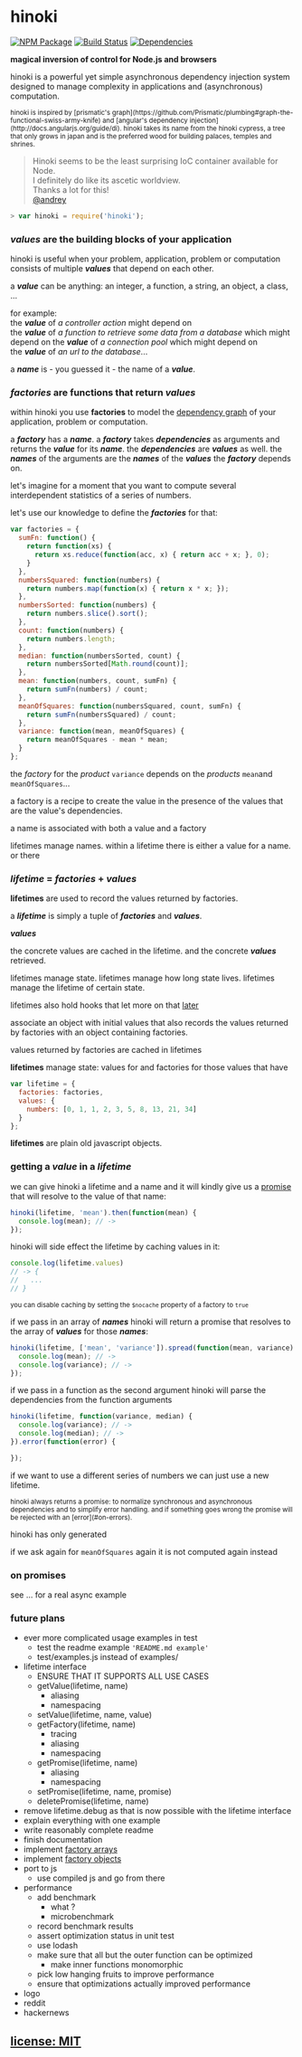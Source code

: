 # hinoki

[![NPM Package](https://img.shields.io/npm/v/hinoki.svg?style=flat)](https://www.npmjs.org/package/hinoki)
[![Build Status](https://travis-ci.org/snd/hinoki.svg?branch=master)](https://travis-ci.org/snd/hinoki/branches)
[![Dependencies](https://david-dm.org/snd/hinoki.svg)](https://david-dm.org/snd/hinoki)

**magical inversion of control for Node.js and browsers**

<!---
hands on examples are big
abstract information is small
-->

<!---
> beautiful inversion of control for nodejs and the browser

hinoki is a powerful and flexible asynchronous dependency injection system

ultra simple and ultra fast sync and async dependency injection

ultra lightweight

dead simple

very fast

lean and mean

most behaviour is the simple result of [after] trying several more complex
solutions
-->

hinoki is a powerful yet simple asynchronous dependency injection system
designed to manage complexity in applications and (asynchronous) computation.

<!---
perfect for managing complexity
predestined to manage complexity

### is it any good ?

more abstactly:
defining the structure between values.
asking for specific values and having hinoki figure out

enables some things that are not usually possible with javascript
and which can greatly reduce the code needed to accomplish some things
and the complexity of the remaining code.
-->

<small>
hinoki is inspired by [prismatic's graph](https://github.com/Prismatic/plumbing#graph-the-functional-swiss-army-knife) and [angular's dependency injection](http://docs.angularjs.org/guide/di).
</small>

<small>
hinoki takes its name from the hinoki cypress,
a tree that only grows in japan and is the preferred wood for building palaces,
temples and shrines.
</small>

<!---
</small>
we hope you do to !

we prefer hinoki as the material for building amazing web applications, virtual palaces.  
we hope you prefer hinoki as the substance/material for building virtual palaces, temples and shrines.
</small>
-->

<!---
### testimonials
-->

> Hinoki seems to be the least surprising IoC container available for Node.  
> I definitely do like its ascetic worldview.  
> Thanks a lot for this!  
> [@andrey](https://github.com/snd/hinoki/issues/3)

<!---
### features
-->

<!---
write this in text form as well
-->

<!---
- stable
  - [large, thorough test suite](test)
  - battletested for 1.5 years in production
- anywhere
  - Node.js
  - IO.js
  - AMD
  - browser
-->

<!---
- careful, simple design
- bare
- makes little assumptions about how you might use it
- sound model
- powerful
  - use multiple stacked lifetimes
- powerful
  -
- simple
  - truly simple, carefully-designed underlying model and terminology and API
  - [small (~500 LOC), elegant, hackable codebase](src/hinoki.coffee)
  - carefully designed features and API
- full support for promise based asynchchronous
  - works with promises
- functional, value-oriented, data, closures
- hinoki is a bendable [flexible] base for your [individual] dependency injection needs
- [simulate method-missing by generating dependencies on demand]()
- powerful error handling using promises
- its so fast that you wont even notice it
-->

``` javascript
> var hinoki = require('hinoki');
```

### **_values_** are the building blocks of your application

hinoki is useful when your problem, application, problem or computation
consists of multiple **_values_** that depend on each other.

<!---
most applications, problems or computations
-->

a **_value_** can be anything: an integer, a function, a string, an object, a class, ...

for example:  
the **_value_** of *a controller action* might depend on  
the **_value_** of *a function to retrieve some data from a database* which might depend on
the **_value_** of *a connection pool* which might depend on  
the **_value_** of *an url to the database*...

<!---
the **_value_** of *a function that checks if the current user is permitted to an action* might depend on  
the **_value_** of *the current users rights* which might depend on  
the **_value_** of *the current user* which might depend on  
the **_value_** of *the id of the current user* which might depend on  
the **_value_** of *the session* which might depend on  
the **_value_** of *the cookie*...

-->

<!---
insert sketch here
-->

a **_name_** is - you guessed it - the name of a **_value_**.

<!---

<small>
those computations can even be [asynchronous](#on-promises).
</small>
-->

### **_factories_** are functions that return **_values_**

within hinoki you use **factories** to model
the [dependency graph](https://en.wikipedia.org/wiki/Dependency_graph) of your
application, problem or computation.

a **_factory_** has a **_name_**.
a **_factory_** takes **_dependencies_** as arguments and returns the **_value_**
for its **_name_**.
the **_dependencies_** are **_values_** as well.
the **_names_** of the arguments are the **_names_** of the **_values_**
the **_factory_** depends on.

let's imagine for a moment that you want to compute several
interdependent statistics of a series of numbers.

<!---
let's use that knowledge to define the **_factories_** of our statistics example:
-->

let's use our knowledge to define the **_factories_** for that:

``` javascript
var factories = {
  sumFn: function() {
    return function(xs) {
      return xs.reduce(function(acc, x) { return acc + x; }, 0);
    }
  },
  numbersSquared: function(numbers) {
    return numbers.map(function(x) { return x * x; });
  },
  numbersSorted: function(numbers) {
    return numbers.slice().sort();
  },
  count: function(numbers) {
    return numbers.length;
  },
  median: function(numbersSorted, count) {
    return numbersSorted[Math.round(count)];
  },
  mean: function(numbers, count, sumFn) {
    return sumFn(numbers) / count;
  },
  meanOfSquares: function(numbersSquared, count, sumFn) {
    return sumFn(numbersSquared) / count;
  },
  variance: function(mean, meanOfSquares) {
    return meanOfSquares - mean * mean;
  }
};
```

<!---
the idea is that you define and the can evaluate parts of the graph.

-->

the *factory* for the *product* `variance` depends on
the *products* `mean`and `meanOfSquares`...

a factory is a recipe to create the value in the presence of
the values that are the value's dependencies.

a name is associated with both a value and a factory

lifetimes manage names.
within a lifetime there is either a value for a name.
or there

### _lifetime_ = _factories_ + _values_

**lifetimes** are used to record the values returned by factories.

a **_lifetime_** is simply a tuple of **_factories_** and **_values_**.

**_values_**

the concrete values are cached in the lifetime.
and the concrete **_values_** retrieved.

lifetimes manage state.
lifetimes manage how long state lives.
lifetimes manage the lifetime of certain state.

lifetimes also hold hooks that let
more on that [later](#on-hooks)

associate an object with initial values that also records
the values returned by factories with an object containing factories.

values returned by factories are cached in lifetimes

**lifetimes** manage state:
values for
and factories for those values that have

``` javascript
var lifetime = {
  factories: factories,
  values: {
    numbers: [0, 1, 1, 2, 3, 5, 8, 13, 21, 34]
  }
};

```

**lifetimes** are plain old javascript objects.

### getting a *value* in a *lifetime*

we can give hinoki a lifetime and a name and it will kindly give us a
[promise](...) that will resolve to the value of that name:

``` javascript
hinoki(lifetime, 'mean').then(function(mean) {
  console.log(mean); // ->
});
```

hinoki will side effect the lifetime by caching values in it:

``` javascript
console.log(lifetime.values)
// -> {
//   ...
// }
```

<small>you can disable caching by setting the `$nocache` property of a factory to `true`</small>

if we pass in an array of **_names_** hinoki will return a promise
that resolves to the array of **_values_** for those **_names_**:

``` javascript
hinoki(lifetime, ['mean', 'variance']).spread(function(mean, variance) {
  console.log(mean); // ->
  console.log(variance); // ->
});
```

if we pass in a function as the second argument hinoki will parse the dependencies
from the function arguments

``` javascript
hinoki(lifetime, function(variance, median) {
  console.log(variance); // ->
  console.log(median); // ->
}).error(function(error) {

});
```

if we want to use a different series of numbers we can just use a new lifetime.

<small>
hinoki always returns a promise: to normalize synchronous and asynchronous
dependencies and to simplify error handling.
</small>

<small>
and if something goes wrong the promise will be rejected with an [error](#on-errors).
</small>

hinoki has only generated

if we ask again for `meanOfSquares` again it is not computed
again instead

### on promises

see ... for a real async example

<!---
### stacking lifetimes

you can use this to

requests
events

inside the callback for the request/event you would create a new lifetime
and use both that and the ... lifetime

the ... lifetime is shared by all requests

overlaying

-->

<!---
insert sketch
-->

<!---
### factory objects
-->

<!---
### factory arrays
-->

<!---
### sources
-->

<!---
### on hooks
-->

<!---

- [a functional data-driven approach with localized mutable state](#lifetimes)
- a simple carefully-designed (underlying) model
flexible core
a simple, carefully-designed and flexible core with many useful qualities

Use multiple lifetimes with different lifetimes that reference each Other

lifetimes with lower lifetimes can depend on lifetimes with higher lifetimes

A is active during a request but depends on some Things in b which lives through the entire process

hinoki lifetimes

lifetimes can depend on other lifetimes
granular control over
that allows functionality/features to emerge around it
that enables a lot of emerging functionality to be build with it.
- decomplected
- [asynchronous dependencies through promises](#asynchronous)
- works in [node.js](#nodejs-setup) and in the [browser](#browser-setup)
- [powerful error handling](#error-handling)
- [powerful logging & debugging for every step of the dependency injection process](#logging-debugging)
- [the ability to use multiple lifetimes opens up interesting possibilities](#multiple-lifetimes)
- [ability to intercept](#resolvers)

#### ~~ HINOKI IS A WORK IN PROGRESS ~~

it is used in production and growing with the challenges encountered there

hinoki will always stay true to its core principles.

- a functional data-driven rather than object oriented approach
- small elegant codebase
- simple, well-thought-out carefully-designed

if you would like to

if you use hinoki i am very happy to hear from you.

### index

- [why hinoki?](#why-hinoki)
- [node.js setup](#nodejs-setup)
- [browser setup](#browser-setup)
- [getting started](#getting-started)
- [in depth](#in-depth)
  - [lifetimes](#lifetimes)
  - [asynchronous dependencies](#asynchronous-dependencies)
  - [parsing dependencies from function arguments](#parsing-dependencies-from-function-arguments)
  - [dependencies of factory functions](#dependencies-of-factory-functions)
  - [null and undefined](#null-and-undefined)
  - [multiple lifetimes](#multiple-lifetimes)
  - [logging & debugging](#logging-debugging)
  - [error handling](#error-handling)
  - [resolvers](#resolvers)
- [reference](#reference)
  - [API](#api)
    - [`hinoki`](#hinokiget)
  - [errors](#errors)
- [changelog](#changelog)
- [license](#license-mit)

## why hinoki?

system of such pieces where some depend on others

software systems are composed of many pieces that depend on
each other in various ways.

libraries, functions for accessing the database

hinoki solves the problem of composing all those parts

dependency injection is a

building blocks

simplifies getting data to where its needed

programming against an interface.

wire up closures on the fly

a lot more testable

hinoki allows you to declare the ways in which those pieces
depend on each other and can then resolve the dependencies automatically.

mock

self contained units

separation of concerns

very testable

dont use hinoki dependencies for libraries

use them for application code!!!

By making it very easy to
Get a hold of a Part of the system

Don't repeat yourself is encouraged

[see the example app](example-app) [(entry point is main.js)](example-app/main.js)

## node.js setup

```
npm install hinoki
```

```javascript
var hinoki = require('hinoki');
```

## browser setup

your markup should look something like the following

## getting started

in the world of hinoki a **NAME** uniquely identifies a part of a system.
a **NAME** can have a **VALUE**:
it could be a function, a piece of data, an object, a module, a library...

```javascript
var values = {
  xs: [1, 2, 3, 6]
};
```

a **NAME** can depend on other **NAMES**, its dependencies.

a **FACTORY** for a **NAME** is a function that takes
the **VALUES** of the **NAME's** dependencies
and returns the **VALUE** of the **NAME**:

```javascript
var factories = {
  count: function(xs) {
    return xs.length;
  },
  mean: function(xs, count) {
    var reducer = function(acc, x) {
      return acc + x;
    };
    return xs.reduce(reducer, 0) / count;
  },
  meanOfSquares: function(xs, count) {
    var reducer = function(acc, x) {
      return acc + x * x;
    };
    return xs.reduce(reducer, 0) / count;
  },
  variance: function(mean, meanOfSquares) {
    return meanOfSquares - mean * mean;
  }
};
```

a **CONTAINER** manages the **FACTORIES** and **VALUES** for a set of **NAMES**:

```javascript
var container = {
  factories: factories,
  values: values
};
```

[**CONTAINERS** are just a plain old javascript objects](#containers)

a **CONTAINER** can be asked for the **VALUE** of a **NAME**:

```javascript
hinoki(container, 'mean').then(function(mean) {
  console.log(mean);  // -> 3
});
```

asking for an uncached **NAME** will ask for its dependencies (and their dependencies...),
call its **FACTORY** to get the **VALUE** and cache the new **VALUES** in
the **CONTAINER**:

```javascript
console.log(container.values);
// ->
// { xs: [ 1, 2, 3, 6 ],
//   count: 4,
//   mean: 3 }
```

asking for a cached **NAME** again will return the cached **VALUE**.

```javascript
hinoki(container, 'count').then(function(count) {
  console.log(mean);  // -> 3
});
```

```javascript
hinoki(container, 'variance').then(function(variance) {
  console.log(variance);  // -> 3.5

  console.log(container.values);
  // ->
  // { xs: [ 1, 2, 3, 6 ],
  //   count: 4,
  //   mean: 3,
  //   meanOfSquares: 12.5,
  //   variance: 3.5 }
});

```

[see the whole example again](example/computation.js)

## in depth

### containers

hinoki itself uses no global or module-level mutable state.

its side effects are localized in containers:
hinoki adds values to containers.
containers are just data (plain old javascript objects).
inspect and manipulate them easily using standard javascript.

scope

lifetime

think about containers as tuples of **VALUES** and **FACTORIES**
that belong together in a specific combination.

feel free to mix and match.

feel free to tear them apart.

it's often useful for multiple **CONTAINERS** to use the same **FACTORIES**
but different **VALUES**

```javascript
var otherValues = {
  xs: [2, 3, 4, 5]
};

var otherContainer = {
  factories: factories,
  values: otherValues
};

hinoki(otherContainer, 'mean').then(function(mean) {
  console.log(mean);  // -> 3.5
  console.log(otherContainer.values);
  // ->
  // { xs: [ 2, 3, 4, 5 ],
  //   count: 4,
  //   mean: 3.5 }
  });
```

a **CONTAINER** owns **VALUES** and controls their scope and lifetime.

just use a new **CONTAINER** whenever you need a fresh scope.

### asynchronous dependencies

if a factory returns a *thenable* (for example a [bluebird](https://github.com/petkaantonov/bluebird)
, [q](https://github.com/kriskowal/q) or [when](https://github.com/cujojs/when) promise)
hinoki will resolve it automatically.

if the promise returned by a factory is rejected
then the promise returned by hinoki is rejected
with a [hinoki.PromiseRejectedError](#promiserejectederror).

with asynchronous dependencies hinoki makes it easy to
structure asynchronous computation.

[see example](example/async-bluebird.js)

### parsing dependencies from function arguments

```javascript
var factory = function(variance, mean) {
  /* ... */
};

var dependencyNames = hinokiFunctionArguments(factory);
// -> ['variance', 'mean']

hinoki(container, dependencyNames).spread(factory);
```

asks container for `variance` and `mean` and calls `factory` with them.

### dependencies of factory functions

if a factory function has the `$inject` property containing an
array of dependency names then hinoki will ask for values of those names
and inject them into the factory.

otherwise hinoki will parse the dependency names from the factory
function arguments and cache them in the `$inject` property of the factory
function:

```javascript
var factories = {
  a: function() { return 'a'; },
  b: function() { return 'b'; },
  c: function() { return 'c'; },
  d: function() { return 'd'; },
  // this should depend on ['a', 'c'], we override this below
  ac: function(a, b) { return a + b; },
  acd: function(ac, d) { return ac + d; }
};

factories.ac.$inject = ['a', 'c'];

var container = {
  factories: factories
};

hinoki(container, 'acd', console.log).then(function(acd) {
  console.log(acd);  // -> 'acd'
  // dependency names have been cached
  console.log(factories.a.$inject); // -> []
  console.log(factories.acd.$inject); // -> ['ac', 'd']
});
```

[source](example/dollar-inject.js)

### null and undefined

a **VALUE** can be `null`

if a factory returns `undefined` the promise is rejected with a



if a factory returns `null` then the value `null` is cached and returned.



### multiple containers

hinoki supports multiple containers.

containers are asked in order from first to last.

values are added to the container that resolved the factory.

factories can depend on dependencies in succeeding containers.

[see example](example/request.js) ...you get the idea ;-)

this opens new possibilities for web development - demo application coming soon!

### scope


### logging & debugging

pass in a callback as the third argument to `hinoki`
and it will be called on various steps during the dependency injection process:

```javascript
hinoki(container, 'variance', console.log)
  .then(function(variance) {
    /* ... */
  });
```

the callback will be called with an event object which has the following properties:

- `event` = one of `valueFound`, `factoryFound`, `valueUnderConstruction`, `valueCreated`,
`promiseCreated`, `promiseResolved`
- `name` = **NAME** of the dependency that caused the event
- `path` = full dependency path
(call `path.toString() -> 'a <- b <- c'` or `path.segments() -> ['a', 'b', 'c']`)
- `container` = the **CONTAINER** on which the event occured
- `value` = the value (just for `valueFound`, `valueCreated` and `promiseResolved`)
- `factory` = the **FACTORY** (just for `factoryFound`)
- `promise` = the promise returned by the **FACTORY** (just for `promiseCreated`)

filter on event type

### error handling

```javascript
hinoki(container, 'variance')
  .catch(hinoki.CircularDependencyError, function(error) {
    /* just on circular dependencies... */
  }
  .catch(function(error) {
    /* on any error... */
  })
  .then(function(variance) {
    /* on success... */
  })
```

[click here for all error types and how to catch them](#errors)

### resolvers

**~~ RESOLVERS ARE LIKELY TO CHANGE IN THE FUTURE ~~**

resolvers add a level of indirection that allows you to
intercept the lookup of factories and values
in containers.

... in a structured fashion

```javascript
container = {
  factoryResolvers: [
    function(container, name, inner) {
      var factory = inner();
      if (factory) {
        return factory;
      }
      if name is '
    }
  ]
};
```

resolvers must be pure (deterministic) functions: given the same inputs they must return the same outputs.
they must not depend on uncontrollably changing factors like randomness or time or external services

there are
but the same is true for value resolvers -
just replace **FACTORY** with **VALUE** in your mind.

a factory resolver is just a function that takes a container and a
name and returns a factory or `null`.

by default hinoki uses the `hinoki.defaultFactoryResolver` that simply
looks up the name in the containers `factories` property.

by adding `

those take an additional third argument

has a single factoryResolver that resolves factories in the **factories** object.
you can manipulate the resolvers:

```javascript
container.factoryResolvers.push(myFactoryResolver);
```

resolvers can be used to

resolvers can be used to generate factories and values on the fly.
they can return factories without them being in `container.factories`.
a resolver could respond to `getUserWhereId` with a function

interesting alternative to rubys method missing

## reference

### API

#### `hinoki`

takes one or many **CONTAINERS** and one or many **NAMES**.

returns a [bluebird](https://github.com/petkaantonov/bluebird) promise that is resolved with an value (for one name) or an array of values (for many names).
the promise is rejected in case of [errors](#errors).
side effect the container

```javascript
hinoki(container, 'variance')
  .then(function(variance) {
    /* ... */
  });
```

```javascript
hinoki(container, ['variance', 'mean'])
  .spread(function(variance, mean) {
    /* ... */
  });
```

```javascript
hinoki([container1, container2], ['variance', 'mean'])
  .spread(function(variance, mean) {
    /* ... */
  });
```

you can pass a function as a third argument which is called
on various events (to see exactly what is going on under the hood which is useful for debugging).

```javascript
hinoki(container, 'variance', console.log)
  .then(function(variance) { /* ... */ })
  .catch(function(error) { /* ... */ });
```

#### `hinoki.parseFunctionArguments`

#### `hinokiNamesToInject`

#### `hinoki.resolveFactoryInContainers`

#### `hinoki.resolveValueInContainers`

### errors

#### `hinoki.CircularDependencyError`

when there is a cycle in the dependency graph described by the factory dependencies

```javascript
hinoki(container, 'variance')
  .catch(hinoki.CircularDependencyError, function(error) { /* ... */ });
```

#### `hinoki.UnresolvableFactoryError`

when no resolver returns a factory for a name

```javascript
hinoki(container, 'variance')
  .catch(hinoki.UnresolvableFactoryError, function(error) { /* ... */ });
```

#### `hinoki.ExceptionInFactoryError`

when a factory throws an error

```javascript
hinoki(container, 'variance')
  .catch(hinoki.ExceptionInFactoryError, function(error) { /* ... */ });
```

#### `hinoki.PromiseRejectedError`

when a factory returns a promise and that promise is rejected

```javascript
hinoki(container, 'variance')
  .catch(hinoki.PromiseRejectedError, function(error) { /* ... */ });
```

#### `hinoki.FactoryNotFunctionError`

when a resolver returns a value that is not a function

```javascript
hinoki(container, 'variance')
  .catch(hinoki.FactoryNotFunctionError, function(error) { /* ... */ });
```

#### `hinoki.FactoryReturnedUndefinedError`

when a factory returns undefined

```javascript
hinoki(container, 'variance')
  .catch(hinoki.FactoryReturnedUndefinedError, function(error) { /* ... */ });
```

-->

<!---
## changelog
-->

### future plans

- ever more complicated usage examples in test
  - test the readme example `'README.md example'`
  - test/examples.js instead of examples/
- lifetime interface
  - ENSURE THAT IT SUPPORTS ALL USE CASES
  - getValue(lifetime, name)
    - aliasing
    - namespacing
  - setValue(lifetime, name, value)
  - getFactory(lifetime, name)
    - tracing
    - aliasing
    - namespacing
  - getPromise(lifetime, name)
    - aliasing
    - namespacing
  - setPromise(lifetime, name, promise)
  - deletePromise(lifetime, name)
- remove lifetime.debug as that is now possible with the lifetime interface
- explain everything with one example
- write reasonably complete readme
- finish documentation
- implement [factory arrays](https://github.com/snd/hinoki/issues/3)
- implement [factory objects](https://github.com/snd/hinoki/issues/3)
- port to js
  - use compiled js and go from there
- performance
  - add benchmark
    - what ?
    - microbenchmark
  - record benchmark results
  - assert optimization status in unit test
  - use lodash
  - make sure that all but the outer function can be optimized
    - make inner functions monomorphic
  - pick low hanging fruits to improve performance
  - ensure that optimizations actually improved performance
- logo
- reddit
- hackernews

## [license: MIT](LICENSE)
